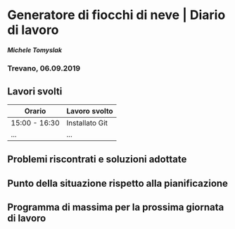 

# Generatore di fiocchi di neve | Diario di lavoro
##### Michele Tomyslak
### Trevano, 06.09.2019

## Lavori svolti


|Orario        |Lavoro svolto                 |
|--------------|------------------------------|
|15:00 - 16:30 |Installato Git          |
|...           |...                           |

##  Problemi riscontrati e soluzioni adottate


##  Punto della situazione rispetto alla pianificazione


## Programma di massima per la prossima giornata di lavoro
